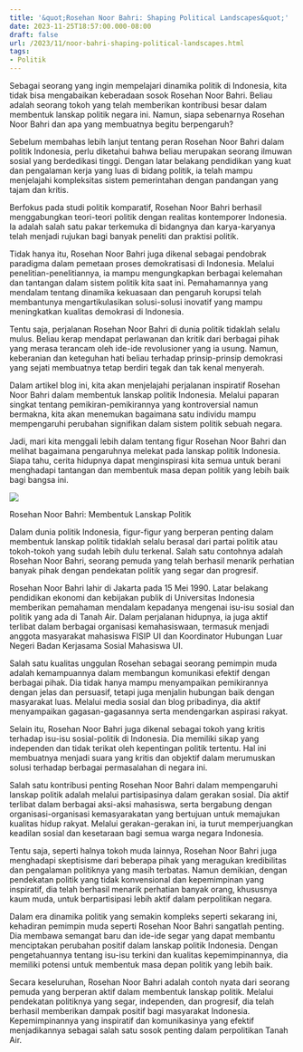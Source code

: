 ```yaml
---
title: '&quot;Rosehan Noor Bahri: Shaping Political Landscapes&quot;'
date: 2023-11-25T18:57:00.000-08:00
draft: false
url: /2023/11/noor-bahri-shaping-political-landscapes.html
tags: 
- Politik
---
```


  

Sebagai seorang yang ingin mempelajari dinamika politik di Indonesia, kita tidak bisa mengabaikan keberadaan sosok Rosehan Noor Bahri. Beliau adalah seorang tokoh yang telah memberikan kontribusi besar dalam membentuk lanskap politik negara ini. Namun, siapa sebenarnya Rosehan Noor Bahri dan apa yang membuatnya begitu berpengaruh?

  

Sebelum membahas lebih lanjut tentang peran Rosehan Noor Bahri dalam politik Indonesia, perlu diketahui bahwa beliau merupakan seorang ilmuwan sosial yang berdedikasi tinggi. Dengan latar belakang pendidikan yang kuat dan pengalaman kerja yang luas di bidang politik, ia telah mampu menjelajahi kompleksitas sistem pemerintahan dengan pandangan yang tajam dan kritis.

  

Berfokus pada studi politik komparatif, Rosehan Noor Bahri berhasil menggabungkan teori-teori politik dengan realitas kontemporer Indonesia. Ia adalah salah satu pakar terkemuka di bidangnya dan karya-karyanya telah menjadi rujukan bagi banyak peneliti dan praktisi politik.

  

Tidak hanya itu, Rosehan Noor Bahri juga dikenal sebagai pendobrak paradigma dalam pemetaan proses demokratisasi di Indonesia. Melalui penelitian-penelitiannya, ia mampu mengungkapkan berbagai kelemahan dan tantangan dalam sistem politik kita saat ini. Pemahamannya yang mendalam tentang dinamika kekuasaan dan pengaruh korupsi telah membantunya mengartikulasikan solusi-solusi inovatif yang mampu meningkatkan kualitas demokrasi di Indonesia.

  

Tentu saja, perjalanan Rosehan Noor Bahri di dunia politik tidaklah selalu mulus. Beliau kerap mendapat perlawanan dan kritik dari berbagai pihak yang merasa terancam oleh ide-ide revolusioner yang ia usung. Namun, keberanian dan keteguhan hati beliau terhadap prinsip-prinsip demokrasi yang sejati membuatnya tetap berdiri tegak dan tak kenal menyerah.

  

Dalam artikel blog ini, kita akan menjelajahi perjalanan inspiratif Rosehan Noor Bahri dalam membentuk lanskap politik Indonesia. Melalui paparan singkat tentang pemikiran-pemikirannya yang kontroversial namun bermakna, kita akan menemukan bagaimana satu individu mampu mempengaruhi perubahan signifikan dalam sistem politik sebuah negara.

  

Jadi, mari kita menggali lebih dalam tentang figur Rosehan Noor Bahri dan melihat bagaimana pengaruhnya melekat pada lanskap politik Indonesia. Siapa tahu, cerita hidupnya dapat menginspirasi kita semua untuk berani menghadapi tantangan dan membentuk masa depan politik yang lebih baik bagi bangsa ini.

  

![](https://www.baritopost.co.id/wp-content/uploads/2023/04/548ae18d-db91-46d2-99ad-91285e1768e7.jpg)

  

Rosehan Noor Bahri: Membentuk Lanskap Politik

  

Dalam dunia politik Indonesia, figur-figur yang berperan penting dalam membentuk lanskap politik tidaklah selalu berasal dari partai politik atau tokoh-tokoh yang sudah lebih dulu terkenal. Salah satu contohnya adalah Rosehan Noor Bahri, seorang pemuda yang telah berhasil menarik perhatian banyak pihak dengan pendekatan politik yang segar dan progresif.

  

Rosehan Noor Bahri lahir di Jakarta pada 15 Mei 1990. Latar belakang pendidikan ekonomi dan kebijakan publik di Universitas Indonesia memberikan pemahaman mendalam kepadanya mengenai isu-isu sosial dan politik yang ada di Tanah Air. Dalam perjalanan hidupnya, ia juga aktif terlibat dalam berbagai organisasi kemahasiswaan, termasuk menjadi anggota masyarakat mahasiswa FISIP UI dan Koordinator Hubungan Luar Negeri Badan Kerjasama Sosial Mahasiswa UI.

  

Salah satu kualitas unggulan Rosehan sebagai seorang pemimpin muda adalah kemampuannya dalam membangun komunikasi efektif dengan berbagai pihak. Dia tidak hanya mampu menyampaikan pemikirannya dengan jelas dan persuasif, tetapi juga menjalin hubungan baik dengan masyarakat luas. Melalui media sosial dan blog pribadinya, dia aktif menyampaikan gagasan-gagasannya serta mendengarkan aspirasi rakyat.

  

Selain itu, Rosehan Noor Bahri juga dikenal sebagai tokoh yang kritis terhadap isu-isu sosial-politik di Indonesia. Dia memiliki sikap yang independen dan tidak terikat oleh kepentingan politik tertentu. Hal ini membuatnya menjadi suara yang kritis dan objektif dalam merumuskan solusi terhadap berbagai permasalahan di negara ini.

  

Salah satu kontribusi penting Rosehan Noor Bahri dalam mempengaruhi lanskap politik adalah melalui partisipasinya dalam gerakan sosial. Dia aktif terlibat dalam berbagai aksi-aksi mahasiswa, serta bergabung dengan organisasi-organisasi kemasyarakatan yang bertujuan untuk memajukan kualitas hidup rakyat. Melalui gerakan-gerakan ini, ia turut memperjuangkan keadilan sosial dan kesetaraan bagi semua warga negara Indonesia.

  

Tentu saja, seperti halnya tokoh muda lainnya, Rosehan Noor Bahri juga menghadapi skeptisisme dari beberapa pihak yang meragukan kredibilitas dan pengalaman politiknya yang masih terbatas. Namun demikian, dengan pendekatan politik yang tidak konvensional dan kepemimpinan yang inspiratif, dia telah berhasil menarik perhatian banyak orang, khususnya kaum muda, untuk berpartisipasi lebih aktif dalam perpolitikan negara.

  

Dalam era dinamika politik yang semakin kompleks seperti sekarang ini, kehadiran pemimpin muda seperti Rosehan Noor Bahri sangatlah penting. Dia membawa semangat baru dan ide-ide segar yang dapat membantu menciptakan perubahan positif dalam lanskap politik Indonesia. Dengan pengetahuannya tentang isu-isu terkini dan kualitas kepemimpinannya, dia memiliki potensi untuk membentuk masa depan politik yang lebih baik.

  

Secara keseluruhan, Rosehan Noor Bahri adalah contoh nyata dari seorang pemuda yang berperan aktif dalam membentuk lanskap politik. Melalui pendekatan politiknya yang segar, independen, dan progresif, dia telah berhasil memberikan dampak positif bagi masyarakat Indonesia. Kepemimpinannya yang inspiratif dan komunikasinya yang efektif menjadikannya sebagai salah satu sosok penting dalam perpolitikan Tanah Air.